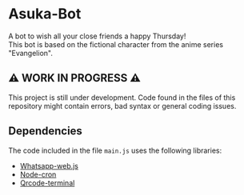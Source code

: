 # Asuka-Bot
A bot to wish all your close friends a happy Thursday! <br>
This bot is based on the fictional character from the anime series "Evangelion".

## ⚠️ WORK IN PROGRESS ⚠️
This project is still under development.
Code found in the files of this repository might contain errors, bad syntax or general coding issues. <br>


## Dependencies
The code included in the file <code>main.js</code> uses the following libraries:
- <a href="https://github.com/pedroslopez/whatsapp-web.js" title="whatsapp-web.js">Whatsapp-web.js</a>
- <a href="https://github.com/node-schedule/node-schedule" title="node-cron">Node-cron</a>
- <a href="https://github.com/gtanner/qrcode-terminal" title="qrcode-terminal">Qrcode-terminal</a>
